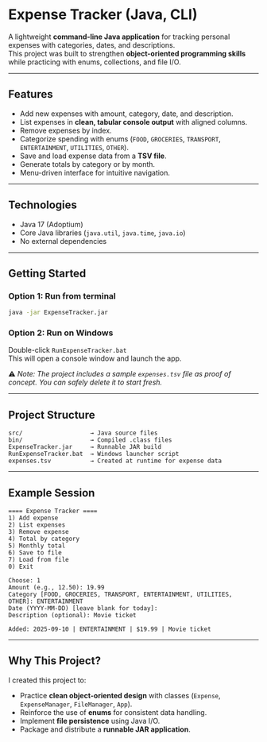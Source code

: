 # Expense Tracker (Java, CLI)

A lightweight **command-line Java application** for tracking personal expenses with categories, dates, and descriptions.  
This project was built to strengthen **object-oriented programming skills** while practicing with enums, collections, and file I/O.  

---

## Features
- Add new expenses with amount, category, date, and description.  
- List expenses in **clean, tabular console output** with aligned columns.  
- Remove expenses by index.  
- Categorize spending with enums (`FOOD`, `GROCERIES`, `TRANSPORT`, `ENTERTAINMENT`, `UTILITIES`, `OTHER`).  
- Save and load expense data from a **TSV file**.  
- Generate totals by category or by month.  
-  Menu-driven interface for intuitive navigation.  

---

## Technologies
- Java 17 (Adoptium)  
- Core Java libraries (`java.util`, `java.time`, `java.io`)  
- No external dependencies  

---

## Getting Started

### Option 1: Run from terminal
```bash
java -jar ExpenseTracker.jar
```

### Option 2: Run on Windows
Double-click `RunExpenseTracker.bat`  
This will open a console window and launch the app.

⚠️ *Note: The project includes a sample `expenses.tsv` file as proof of concept. You can safely delete it to start fresh.*

---

## Project Structure
```
src/                   → Java source files
bin/                   → Compiled .class files
ExpenseTracker.jar     → Runnable JAR build
RunExpenseTracker.bat  → Windows launcher script
expenses.tsv           → Created at runtime for expense data
```

---

## Example Session
```
==== Expense Tracker ====
1) Add expense
2) List expenses
3) Remove expense
4) Total by category
5) Monthly total
6) Save to file
7) Load from file
0) Exit

Choose: 1
Amount (e.g., 12.50): 19.99
Category [FOOD, GROCERIES, TRANSPORT, ENTERTAINMENT, UTILITIES, OTHER]: ENTERTAINMENT
Date (YYYY-MM-DD) [leave blank for today]:
Description (optional): Movie ticket

Added: 2025-09-10 | ENTERTAINMENT | $19.99 | Movie ticket
```

---

## Why This Project?
I created this project to:
- Practice **clean object-oriented design** with classes (`Expense`, `ExpenseManager`, `FileManager`, `App`).  
- Reinforce the use of **enums** for consistent data handling.  
- Implement **file persistence** using Java I/O.  
- Package and distribute a **runnable JAR application**.  
